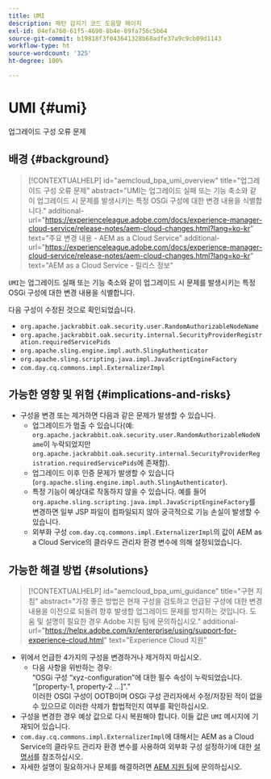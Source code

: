 ```yaml
---
title: UMI
description: 패턴 감지기 코드 도움말 페이지
exl-id: 04efa760-61f5-4690-8b4e-89fa756c5b64
source-git-commit: b19818f3f043641328b68adfe37a9c9cb09d1143
workflow-type: ht
source-wordcount: '325'
ht-degree: 100%

---
```


# UMI {#umi}

업그레이드 구성 오류 문제

## 배경 {#background}

>[!CONTEXTUALHELP]
>id="aemcloud_bpa_umi_overview"
>title="업그레이드 구성 오류 문제"
>abstract="UMI는 업그레이드 실패 또는 기능 축소와 같이 업그레이드 시 문제를 발생시키는 특정 OSGi 구성에 대한 변경 내용을 식별합니다."
>additional-url="https://experienceleague.adobe.com/docs/experience-manager-cloud-service/release-notes/aem-cloud-changes.html?lang=ko-kr" text="주요 변경 내용 - AEM as a Cloud Service"
>additional-url="https://experienceleague.adobe.com/docs/experience-manager-cloud-service/release-notes/aem-cloud-changes.html?lang=ko-kr" text="AEM as a Cloud Service - 릴리스 정보"

`UMI`는 업그레이드 실패 또는 기능 축소와 같이 업그레이드 시 문제를 발생시키는 특정 OSGi 구성에 대한 변경 내용을 식별합니다.

다음 구성이 수정된 것으로 확인되었습니다.
* `org.apache.jackrabbit.oak.security.user.RandomAuthorizableNodeName`
* `org.apache.jackrabbit.oak.security.internal.SecurityProviderRegistration.requiredServicePids`
* `org.apache.sling.engine.impl.auth.SlingAuthenticator`
* `org.apache.sling.scripting.java.impl.JavaScriptEngineFactory`
* `com.day.cq.commons.impl.ExternalizerImpl`

## 가능한 영향 및 위험 {#implications-and-risks}

* 구성을 변경 또는 제거하면 다음과 같은 문제가 발생할 수 있습니다.
   * 업그레이드가 멈출 수 있습니다(예: `org.apache.jackrabbit.oak.security.user.RandomAuthorizableNodeName`이 누락되었지만 `org.apache.jackrabbit.oak.security.internal.SecurityProviderRegistration.requiredServicePids`에 존재함).
   * 업그레이드 이후 인증 문제가 발생할 수 있습니다(`org.apache.sling.engine.impl.auth.SlingAuthenticator`).
   * 특정 기능이 예상대로 작동하지 않을 수 있습니다. 예를 들어 `org.apache.sling.scripting.java.impl.JavaScriptEngineFactory`를 변경하면 일부 JSP 파일이 컴파일되지 않아 궁극적으로 기능 손실이 발생할 수 있습니다.
   * 외부화 구성 `com.day.cq.commons.impl.ExternalizerImpl`의 값이 AEM as a Cloud Service의 클라우드 관리자 환경 변수에 의해 설정되었습니다.

## 가능한 해결 방법 {#solutions}

>[!CONTEXTUALHELP]
>id="aemcloud_bpa_umi_guidance"
>title="구현 지침"
>abstract="가장 좋은 방법은 현재 구성을 검토하고 언급된 구성에 대한 변경 내용을 이전으로 되돌려 향후 발생할 업그레이드 문제를 방지하는 것입니다. 도움 및 설명이 필요한 경우 Adobe 지원 팀에 문의하십시오."
>additional-url="https://helpx.adobe.com/kr/enterprise/using/support-for-experience-cloud.html" text="Experience Cloud 지원"

* 위에서 언급한 4가지의 구성을 변경하거나 제거하지 마십시오.
   * 다음 사항을 위반하는 경우:\
      “OSGi 구성 “xyz-configuration”에 대한 필수 속성이 누락되었습니다. “[property-1, property-2 ...]”.”\
      이러한 OSGI 구성이 OOTB이며 OSGi 구성 관리자에서 수정/저장된 적이 없을 수 있으므로 이러한 삭제가 합법적인지 여부를 확인하십시오.
* 구성을 변경한 경우 예상 값으로 다시 복원해야 합니다. 이들 값은 `UMI` 메시지에 기재되어 있습니다.
* `com.day.cq.commons.impl.ExternalizerImpl`에 대해서는 AEM as a Cloud Service의 클라우드 관리자 환경 변수를 사용하여 외부화 구성 설정하기에 대한 [설명서](https://experienceleague.adobe.com/docs/experience-manager-cloud-service/implementing/developer-tools/externalizer.html?lang=ko-kr)를 참조하십시오.
* 자세한 설명이 필요하거나 문제를 해결하려면 [AEM 지원 팀](https://helpx.adobe.com/kr/enterprise/using/support-for-experience-cloud.html)에 문의하십시오.
